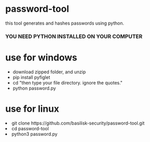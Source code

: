# password-tool 
<p> this tool generates and hashes passwords using python.
  </p>
  <h3> YOU NEED PYTHON INSTALLED ON YOUR COMPUTER</h3>
<h1> use for windows </h1>
<p> 
  <ul>
    <li> download zipped folder, and unzip </li>
    <li> pip install pyfiglet </li>
    <li> cd "then type your file directory. ignore the quotes." </li>
    <li> python password.py </li>
    </ul>
  </p>

<h1> use for linux </h1>
<li> git clone https://github.com/basilisk-security/password-tool.git </li>
<li> cd password-tool </li>
<li> python3 password.py  </li>
